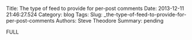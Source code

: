 Title: The type of feed to provide for per-post comments
Date: 2013-12-11 21:46:27.524
Category: blog
Tags: 
Slug: _the-type-of-feed-to-provide-for-per-post-comments
Authors: Steve Theodore
Summary: pending

FULL

